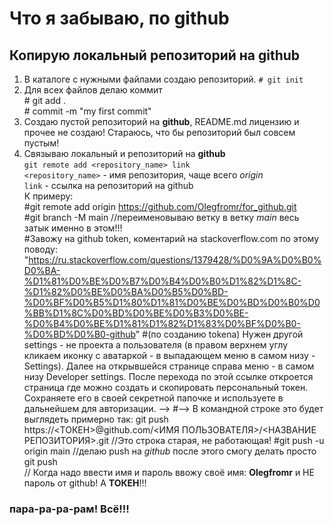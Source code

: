 # Что я забываю, по github
## Копирую локальный репозиторий на github
1. В каталоге с нужными файлами создаю репозиторий.
        `# git init`
2.  Для всех файлов делаю коммит<br>
         # git add .<br>
         # commit -m "my first commit"
3. Создаю пустой репозиторий на **github**, README.md лицензию и прочее не создаю! Стараюсь, что бы репозиторий был совсем пустым!
4. Связываю локальный и репозиторий на **github** <br>
        `git remote add <repository_name> link`<br>
        `<repository_name>` - имя репозитория, чаще всего *origin*<br>
        `link` - ссылка на репозиторий на github<br>
К примеру:<br>
    #git remote add origin https://github.com/Olegfromr/for_github.git<br>
    #git branch -M main     //переименовываю ветку в ветку *main* весь затык именно в этом!!!<br>
    #Завожу на github token, коментарий на stackoverflow.com по этому поводу: "https://ru.stackoverflow.com/questions/1379428/%D0%9A%D0%B0%D0%BA-%D1%81%D0%BE%D0%B7%D0%B4%D0%B0%D1%82%D1%8C-%D1%82%D0%BE%D0%BA%D0%B5%D0%BD-%D0%BF%D0%B5%D1%80%D1%81%D0%BE%D0%BD%D0%B0%D0%BB%D1%8C%D0%BD%D0%BE%D0%B3%D0%BE-%D0%B4%D0%BE%D1%81%D1%82%D1%83%D0%BF%D0%B0-%D0%BD%D0%B0-github"
    #(по созданию tokena) Нужен другой settings - не проекта а пользователя (в правом верхнем углу кликаем иконку с аватаркой - в выпадающем меню в самом низу - Settings). Далее на открывшейся странице справа меню - в самом низу Developer settings. После перехода по этой ссылке откроется страница где можно создать и скопировать персональный токен. Сохраняете его в своей секретной папочке и используете в дальнейшем для авторизации. -->
   #--> В командной строке это будет выглядеть примерно так: git push https://<ТОКЕН>@github.com/<ИМЯ ПОЛЬЗОВАТЕЛЯ>/<НАЗВАНИЕ РЕПОЗИТОРИЯ>.git 
    //Это строка старая, не работающая!  #git push -u origin main    //делаю push на *github* после этого смогу делать просто git push<br>
// Когда надо ввести имя и пароль ввожу своё имя: **Olegfromr** и НЕ пароль от github! А **ТОКЕН**!!!

### пара-ра-ра-рам! Всё!!!

